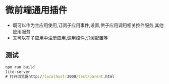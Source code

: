 # 微前端通用插件

- 既可以作为主应用使用,订阅子应用事件,设置,供子应用调用相关控件服务,其他应用服务
- 又可以在子应用中注册应用,调用控件,订阅配置等

## 测试

```cmd
npm run build
lite-server
# 打开浏览器http://localhost:3000/test/parent.html
```
